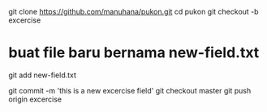 git clone https://github.com/manuhana/pukon.git
cd pukon
git checkout -b excercise

# buat file baru bernama new-field.txt
git add new-field.txt

git commit -m 'this is a new excercise field'
git checkout master
git push origin excercise